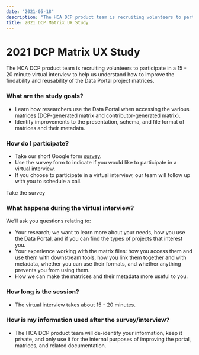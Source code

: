 ```yaml
---
date: "2021-05-18"
description: "The HCA DCP product team is recruiting volunteers to participate in a 15 - 20 minute virtual interview to help us understand how to improve the findability and reusability of the Data Portal project matrices."
title: 2021 DCP Matrix UX Study
---
```


# 2021 DCP Matrix UX Study

The HCA DCP product team is recruiting volunteers to participate in a 15 - 20 minute virtual interview to help us understand how to improve the findability and reusability of the Data Portal project matrices.

### What are the study goals?

- Learn how researchers use the Data Portal when accessing the various matrices (DCP-generated matrix and contributor-generated matrix).
- Identify improvements to the presentation, schema, and file format of matrices and their metadata.

### How do I participate?

- Take our short Google form [survey](https://docs.google.com/forms/d/e/1FAIpQLSfuX6Xn1KzjURXdPUjBoQGK3fbKQMUuh3JKs2MHS9xCSR2TQw/viewform).
- Use the survey form to indicate if you would like to participate in a virtual interview.
- If you choose to participate in a virtual interview, our team will follow up with you to schedule a call.

<button-cta href="https://docs.google.com/forms/d/e/1FAIpQLSfuX6Xn1KzjURXdPUjBoQGK3fbKQMUuh3JKs2MHS9xCSR2TQw/viewform" target="_blank">Take the survey</button-cta>

### What happens during the virtual interview?

We’ll ask you questions relating to:

- Your research; we want to learn more about your needs, how you use the Data Portal, and if you can find the types of projects that interest you.
- Your experience working with the matrix files: how you access them and use them with downstream tools, how you link them together and with metadata, whether you can use their formats, and whether anything prevents you from using them.
- How we can make the matrices and their metadata more useful to you.

### How long is the session?

- The virtual interview takes about 15 - 20 minutes.

### How is my information used after the survey/interview?

- The HCA DCP product team will de-identify your information, keep it private, and only use it for the internal purposes of improving the portal, matrices, and related documentation.
